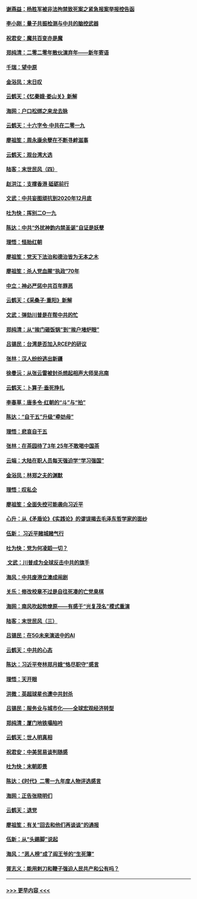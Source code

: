 #### [谢燕益：杨胜军被非法拘禁致死案之紧急报案举报控告函](../pages/nsc993/n11756134.md?t=01011901) 
#### [李小刚：量子共振检测与中共的脑控武器](../pages/nsc993/n11754518.md?t=01011901) 
#### [祝君安：魔共百变亦是魔](../pages/nsc993/n11754469.md?t=01011901) 
#### [郑纯清：二零二零年散伙演弃年——新年寄语](../pages/nsc993/n11754195.md?t=01011901) 
#### [千瑞：望中原](../pages/nsc993/n11754159.md?t=01011901) 
#### [金浴凤：末日叹](../pages/nsc993/n11752359.md?t=01011901) 
#### [云鹤天：《忆秦娥‧娄山关》新解](../pages/nsc993/n11752348.md?t=01011901) 
#### [海网：户口松绑之来龙去脉](../pages/nsc993/n11752328.md?t=01011901) 
#### [云鹤天：十六字令‧中共在二零一九](../pages/nsc993/n11752305.md?t=01011901) 
#### [廖祖笙：周永康余孽在不断寻衅滋事](../pages/nsc993/n11751013.md?t=01011901) 
#### [云鹤天：观台湾大选](../pages/nsc993/n11751007.md?t=01011901) 
#### [陆客：末世民风（四）](../pages/nsc993/n11749203.md?t=01011901) 
#### [赵洪江：支撑香港 砥砺前行](../pages/nsc993/n11748482.md?t=01011901) 
#### [文武：中共妄图顽抗到2020年12月底](../pages/nsc993/n11748446.md?t=01011901) 
#### [吐为快：挥别二O一九](../pages/nsc993/n11748411.md?t=01011901) 
#### [陈达：中共“外扰神韵内禁圣诞”自证是妖孽](../pages/nsc993/n11748226.md?t=01011901) 
#### [理悟：怪胎红朝](../pages/nsc993/n11748206.md?t=01011901) 
#### [廖祖笙：党天下法治和德治皆为无本之木](../pages/nsc993/n11748135.md?t=01011901) 
#### [廖祖笙：杀人党血腥“执政”70年](../pages/nsc993/n11745144.md?t=01011901) 
#### [中立：神必严惩中共百年罪恶](../pages/nsc993/n11744970.md?t=01011901) 
#### [云鹤天：《采桑子‧重阳》新解](../pages/nsc993/n11744948.md?t=01011901) 
#### [文武：弹劾川普是在帮中共的忙](../pages/nsc993/n11744758.md?t=01011901) 
#### [郑纯清：从“挨门砸饭锅”到“挨户堵炉眼”](../pages/nsc993/n11744745.md?t=01011901) 
#### [吕锡民：台湾是否加入RCEP的研议](../pages/nsc993/n11744701.md?t=01011901) 
#### [张林：汉人纷纷逃出新疆](../pages/nsc993/n11743530.md?t=01011901) 
#### [徐曼沅：从张云雷被封杀想起相声大师吴兆南](../pages/nsc993/n11741816.md?t=01011901) 
#### [云鹤天：卜算子‧垂死挣扎](../pages/nsc993/n11739956.md?t=01011901) 
#### [李春草：唐多令‧红朝的“斗”与“拍”](../pages/nsc993/n11739830.md?t=01011901) 
#### [陈达：“自干五”升级“牵妨母”](../pages/nsc993/n11739724.md?t=01011901) 
#### [理悟：悲哀自干五](../pages/nsc993/n11739547.md?t=01011901) 
#### [张林：在茶园待了3年 25年不敢喝中国茶](../pages/nsc993/n11739240.md?t=01011901) 
#### [云端：大陆在职人员每天强迫学“学习强国”](../pages/nsc993/n11738735.md?t=01011901) 
#### [金浴凤：林郑之夫的渊默](../pages/nsc993/n11737735.md?t=01011901) 
#### [理悟：叹私企](../pages/nsc993/n11737715.md?t=01011901) 
#### [廖祖笙：全面失控可能袭向习近平](../pages/nsc993/n11737704.md?t=01011901) 
#### [心升：从《矛盾论》《实践论》的谬误揭去毛泽东哲学家的面纱](../pages/nsc993/n11736962.md?t=01011901) 
#### [伍新： 习近平赌城赌气行](../pages/nsc993/n11736929.md?t=01011901) 
#### [吐为快：党为何凌蹈一切？](../pages/nsc993/n11736915.md?t=01011901) 
#### [ 文武：川普成为全球反击中共的旗手](../pages/nsc993/n11736882.md?t=01011901) 
#### [海风：中共废港立澳成闹剧](../pages/nsc993/n11735857.md?t=01011901) 
#### [关乐：修改校章不过是自往死凑的亡党臭棋](../pages/nsc993/n11735097.md?t=01011901) 
#### [海网：南风吹起势燎原——有感于“光复茂名”模式重演](../pages/nsc993/n11732308.md?t=01011901) 
#### [陆客：末世民风（三）](../pages/nsc993/n11732211.md?t=01011901) 
#### [吕锡民：在5G未来演进中的AI](../pages/nsc993/n11730010.md?t=01011901) 
#### [云鹤天：中共的心态](../pages/nsc993/n11729906.md?t=01011901) 
#### [陈达：习近平夸林郑月娥“恪尽职守”感言](../pages/nsc993/n11729881.md?t=01011901) 
#### [理悟：天开眼](../pages/nsc993/n11729699.md?t=01011901) 
#### [洪微：英超球星也遭中共封杀](../pages/nsc993/n11727243.md?t=01011901) 
#### [吕锡民：服务业与城市化——全球宏观经济转型](../pages/nsc993/n11725845.md?t=01011901) 
#### [郑纯清：厦门地铁塌陷吟](../pages/nsc993/n11725813.md?t=01011901) 
#### [云鹤天：世人明真相](../pages/nsc993/n11725621.md?t=01011901) 
#### [祝君安：中美贸易谈判随感](../pages/nsc993/n11725609.md?t=01011901) 
#### [吐为快：末朝即景](../pages/nsc993/n11723365.md?t=01011901) 
#### [陈达：《时代》二零一九年度人物评选感言](../pages/nsc993/n11723337.md?t=01011901) 
#### [海网：正告张晓明们](../pages/nsc993/n11723228.md?t=01011901) 
#### [云鹤天：退党](../pages/nsc993/n11723056.md?t=01011901) 
#### [廖祖笙：有关“回去和他们再谈谈”的通报](../pages/nsc993/n11722442.md?t=01011901) 
#### [伍新：从“头踢脚”说起](../pages/nsc993/n11722429.md?t=01011901) 
#### [海风：“恶人榜”成了阎王爷的“生死簿”](../pages/nsc993/n11722272.md?t=01011901) 
#### [胥志义：能用剌刀和鞭子强迫人民共产和公有吗？](../pages/nsc993/n11720569.md?t=01011901) 

----
#### [ >>> 更早内容 <<< ](../indexes/nsc993-earlier.md)
